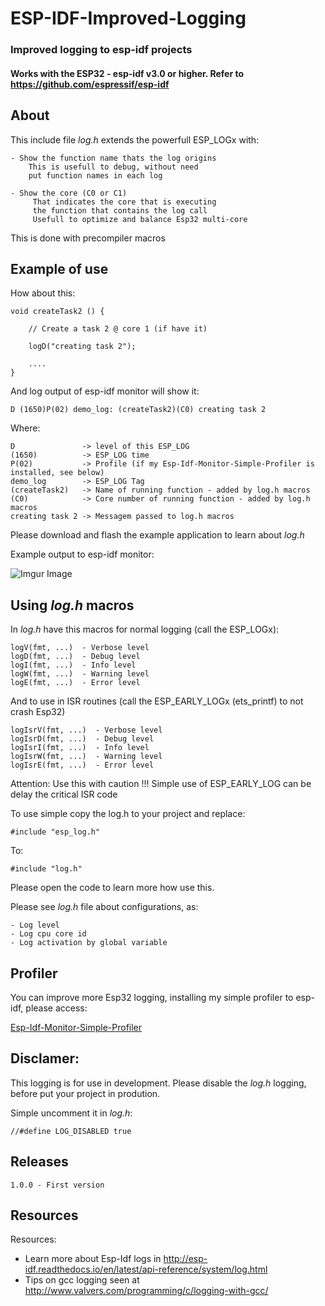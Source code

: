 # ESP-IDF-Improved-Logging

### Improved logging to esp-idf projects

#### Works with the ESP32 - esp-idf v3.0 or higher. Refer to https://github.com/espressif/esp-idf

## About

This include file _log.h_ extends the powerfull ESP_LOGx with:

    - Show the function name thats the log origins
        This is usefull to debug, without need 
        put function names in each log

    - Show the core (C0 or C1)
         That indicates the core that is executing 
         the function that contains the log call
         Usefull to optimize and balance Esp32 multi-core 

This is done with precompiler macros

## Example of use

How about this:

```
void createTask2 () {

    // Create a task 2 @ core 1 (if have it)

    logD("creating task 2");

    ....
}
```

And log output of esp-idf monitor will show it:

```
D (1650)P(02) demo_log: (createTask2)(C0) creating task 2
```

Where:

    D               -> level of this ESP_LOG
    (1650)          -> ESP_LOG time
    P(02)           -> Profile (if my Esp-Idf-Monitor-Simple-Profiler is installed, see below)
    demo_log        -> ESP_LOG Tag
    (createTask2)   -> Name of running function - added by log.h macros
    (C0)            -> Core number of running function - added by log.h macros
    creating task 2 -> Messagem passed to log.h macros

Please download and flash the example application to learn about _log.h_

Example output to esp-idf monitor:
    
![Imgur Image](https://i.imgur.com/ZVCQENq.png)

## Using _log.h_ macros

In _log.h_ have this macros for normal logging (call the ESP_LOGx):

    logV(fmt, ...)  - Verbose level
    logD(fmt, ...)  - Debug level
    logI(fmt, ...)  - Info level
    logW(fmt, ...)  - Warning level
    logE(fmt, ...)  - Error level

And to use in ISR routines (call the ESP_EARLY_LOGx (ets_printf) to not crash Esp32)

    logIsrV(fmt, ...)  - Verbose level
    logIsrD(fmt, ...)  - Debug level
    logIsrI(fmt, ...)  - Info level
    logIsrW(fmt, ...)  - Warning level
    logIsrE(fmt, ...)  - Error level

Attention: Use this with caution !!! Simple use of ESP_EARLY_LOG can be delay the critical ISR code

To use simple copy the log.h to your project and replace:

```
#include "esp_log.h"
```

To:

```
#include "log.h"
```

Please open the code to learn more how use this.  

Please see _log.h_ file about configurations, as:

    - Log level
    - Log cpu core id
    - Log activation by global variable 

## Profiler

You can improve more Esp32 logging, installing my simple profiler to esp-idf, please access:

[Esp-Idf-Monitor-Simple-Profiler](https://github.com/JoaoLopesF/Esp-Idf-Monitor-Simple-Profiler)

## Disclamer:

This logging is for use in development.
Please disable the _log.h_ logging,
before put your project in prodution.

Simple uncomment it in _log.h_:

``` 
//#define LOG_DISABLED true
```

## Releases

    1.0.0 - First version

## Resources

Resources:

- Learn more about Esp-Idf logs in http://esp-idf.readthedocs.io/en/latest/api-reference/system/log.html
- Tips on gcc logging seen at http://www.valvers.com/programming/c/logging-with-gcc/

